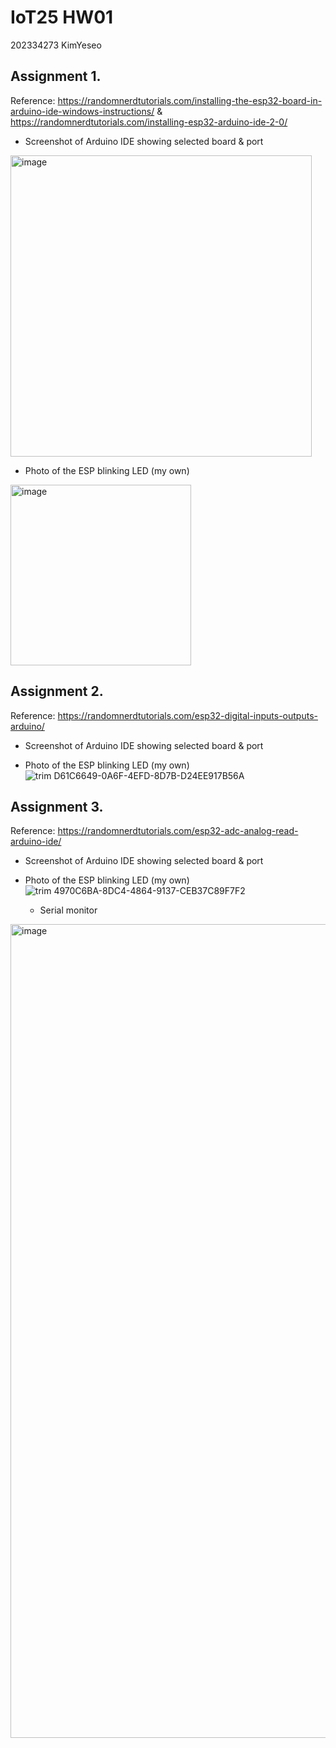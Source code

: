 # IoT25 HW01
202334273 KimYeseo

## Assignment 1. 
Reference: https://randomnerdtutorials.com/installing-the-esp32-board-in-arduino-ide-windows-instructions/
& https://randomnerdtutorials.com/installing-esp32-arduino-ide-2-0/

- Screenshot of Arduino IDE showing selected board & port
<img width="482" alt="image" src="https://github.com/user-attachments/assets/00222dea-9f31-4673-adf1-832d73c836f5" />

  
- Photo of the ESP blinking LED (my own)
<img width="289" alt="image" src="https://github.com/user-attachments/assets/440d23e8-938f-478c-9315-c2f73a8d5454" />



## Assignment 2. 
Reference: https://randomnerdtutorials.com/esp32-digital-inputs-outputs-arduino/

- Screenshot of Arduino IDE showing selected board & port

  
- Photo of the ESP blinking LED (my own)
![trim D61C6649-0A6F-4EFD-8D7B-D24EE917B56A](https://github.com/user-attachments/assets/9cf5c175-21bc-42a7-b547-e6b84e8ae50d)


## Assignment 3. 
Reference: https://randomnerdtutorials.com/esp32-adc-analog-read-arduino-ide/

- Screenshot of Arduino IDE showing selected board & port

  
- Photo of the ESP blinking LED (my own)
![trim 4970C6BA-8DC4-4864-9137-CEB37C89F7F2](https://github.com/user-attachments/assets/348863b2-679a-44b0-b32c-afdb741a8b61)

  - Serial monitor
<img width="1302" alt="image" src="https://github.com/user-attachments/assets/e59b0446-a9f3-49ea-a29e-fae2f798a2e9" />
